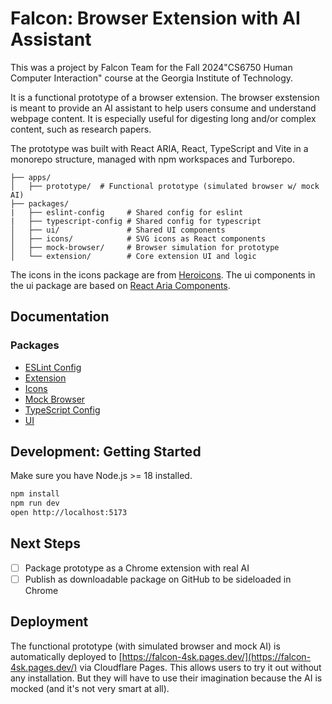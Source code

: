 # Falcon: Browser Extension with AI Assistant

This was a project by Falcon Team for the Fall 2024"CS6750 Human Computer Interaction" course at the Georgia Institute of Technology.

It is a functional prototype of a browser extension. The browser exstension is meant to provide an AI assistant to help users consume and understand webpage content. It is especially useful for digesting long and/or complex content, such as research papers.

The prototype was built with React ARIA, React, TypeScript and Vite in a monorepo structure, managed with npm workspaces and Turborepo.

```
├── apps/
│   ├── prototype/  # Functional prototype (simulated browser w/ mock AI)
├── packages/
|   ├── eslint-config     # Shared config for eslint
|   ├── typescript-config # Shared config for typescript
│   ├── ui/               # Shared UI components
│   ├── icons/            # SVG icons as React components
│   ├── mock-browser/     # Browser simulation for prototype
│   └── extension/        # Core extension UI and logic
```

The icons in the icons package are from [Heroicons](https://heroicons.com/).
The ui components in the ui package are based on [React Aria Components](https://react-spectrum.adobe.com/react-aria/components.html).

## Documentation

### Packages

- [ESLint Config](./packages/eslint-config/README.md)
- [Extension](./packages/extension/README.md)
- [Icons](./packages/icons/README.md)
- [Mock Browser](./packages/mock-browser/README.md)
- [TypeScript Config](./packages/typescript-config/README.md)
- [UI](./packages/ui/README.md)

## Development: Getting Started

Make sure you have Node.js >= 18 installed.

```bash
npm install
npm run dev
open http://localhost:5173
```

## Next Steps

- [ ] Package prototype as a Chrome extension with real AI
- [ ] Publish as downloadable package on GitHub to be sideloaded in Chrome

## Deployment

The functional prototype (with simulated browser and mock AI) is automatically deployed to [https://falcon-4sk.pages.dev/](https://falcon-4sk.pages.dev/) via Cloudflare Pages. This allows users to try it out without any installation. But they will have to use their imagination because the AI is mocked (and it's not very smart at all).
